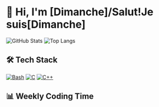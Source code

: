 # 👋 Hi, I'm [Dimanche]/Salut!Je suis[Dimanche]

![GitHub Stats](https://github-readme-stats.vercel.app/api?username=AnalyseDeCircui&theme=radical)
![Top Langs](https://github-readme-stats.vercel.app/api/top-langs/?username=AnalyseDeCircui&layout=compact)

## 🛠️ Tech Stack

[![Bash](https://img.shields.io/badge/-Bash-4EAA25?logo=gnu-bash&logoColor=white)](https://www.gnu.org/software/bash/)
[![C](https://img.shields.io/badge/-C-A8B9CC?logo=c&logoColor=black)](https://en.cppreference.com/w/c/language)
[![C++](https://img.shields.io/badge/-C++-00599C?logo=c%2B%2B&logoColor=white)](https://isocpp.org/)

## 📊 Weekly Coding Time
<!-- 嵌入WakaTime Gist -->
<script src="https://gist.github.com/你的GistID.js"></script>
<!---
AnalyseDeCircuit/AnalyseDeCircuit is a ✨ special ✨ repository because its `README.md` (this file) appears on your GitHub profile.
You can click the Preview link to take a look at your changes.
--->
